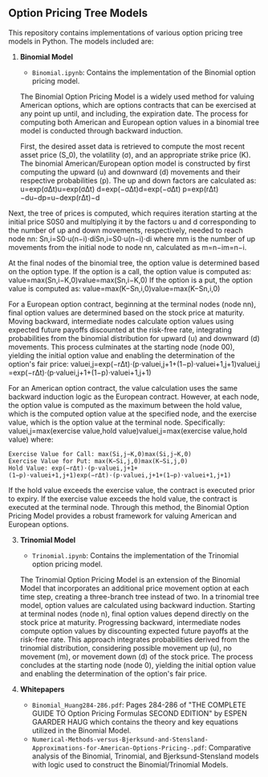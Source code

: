 ## Option Pricing Tree Models
This repository contains implementations of various option pricing tree models in Python. The models included are:

1. **Binomial Model**
   - `Binomial.ipynb`: Contains the implementation of the Binomial option pricing model.

   The Binomial Option Pricing Model is a widely used method for valuing American options, which are options contracts that can be exercised at any point up until, and including, the expiration date. The process for computing both       American and European option values in a binomial tree model is conducted through backward induction.

   First, the desired asset data is retrieved to compute the most recent asset price (S_0), the volatility (σ), and an appropriate strike price (K). The binomial American/European option model is constructed by first computing the       upward (u) and downward (d) movements and their respective probabilities (p). The up and down factors are calculated as:
      u=exp⁡(σΔt)u=exp(σΔt)
      d=exp⁡(−σΔt)d=exp(−σΔt)
      p=exp⁡(rΔt)−du−dp=u−dexp(rΔt)−d​

Next, the tree of prices is computed, which requires iteration starting at the initial price S0S0​ and multiplying it by the factors u and d corresponding to the number of up and down movements, respectively, needed to reach node nn:
Sn,i=S0⋅u(n−i)⋅diSn,i​=S0​⋅u(n−i)⋅di
where mm is the number of up movements from the initial node to node nn, calculated as m=n−im=n−i.

At the final nodes of the binomial tree, the option value is determined based on the option type. If the option is a call, the option value is computed as:
value=max⁡(Sn,i−K,0)value=max(Sn,i​−K,0)
If the option is a put, the option value is computed as:
value=max⁡(K−Sn,i,0)value=max(K−Sn,i​,0)

For a European option contract, beginning at the terminal nodes (node nn), final option values are determined based on the stock price at maturity. Moving backward, intermediate nodes calculate option values using expected future payoffs discounted at the risk-free rate, integrating probabilities from the binomial distribution for upward (u) and downward (d) movements. This process culminates at the starting node (node 00), yielding the initial option value and enabling the determination of the option's fair price:
valuei,j=exp⁡(−rΔt)⋅(p⋅valuei,j+1+(1−p)⋅valuei+1,j+1)valuei,j​=exp(−rΔt)⋅(p⋅valuei,j+1​+(1−p)⋅valuei+1,j+1​)

For an American option contract, the value calculation uses the same backward induction logic as the European contract. However, at each node, the option value is computed as the maximum between the hold value, which is the computed option value at the specified node, and the exercise value, which is the option value at the terminal node. Specifically:
valuei,j=max⁡(exercise value,hold value)valuei,j​=max(exercise value,hold value)
where:

    Exercise Value for Call: max⁡(Si,j−K,0)max(Si,j​−K,0)
    Exercise Value for Put: max⁡(K−Si,j,0)max(K−Si,j​,0)
    Hold Value: exp⁡(−rΔt)⋅(p⋅valuei,j+1+(1−p)⋅valuei+1,j+1)exp(−rΔt)⋅(p⋅valuei,j+1​+(1−p)⋅valuei+1,j+1​)

If the hold value exceeds the exercise value, the contract is executed prior to expiry. If the exercise value exceeds the hold value, the contract is executed at the terminal node. Through this method, the Binomial Option Pricing Model provides a robust framework for valuing American and European options.

3. **Trinomial Model**
   - `Trinomial.ipynb`: Contains the implementation of the Trinomial option pricing model.

   The Trinomial Option Pricing Model is an extension of the Binomial Model that incorporates an additional price movement option at each time step, creating a three-branch tree instead of two. In a trinomial tree model, option values are calculated using backward induction. Starting at terminal nodes (node n), final option values depend directly on the stock price at maturity. Progressing backward, intermediate nodes compute option values by discounting expected future payoffs at the risk-free rate. This approach integrates probabilities derived from the trinomial distribution, considering possible movement up (u), no movement (m), or movement down (d) of the stock price. The process concludes at the starting node (node 0), yielding the initial option value and enabling the determination of the option's fair price.

4. **Whitepapers**
   - `Binomial_Huang284-286.pdf`: Pages 284-286 of "THE COMPLETE GUIDE TO Option Pricing Formulas SECOND EDITION" by ESPEN GAARDER HAUG which contains the theory and key equations utilized in the Binomial Model.
   - `Numerical-Methods-versus-Bjerksund-and-Stensland-Approximations-for-American-Options-Pricing-.pdf`: Comparative analysis of the Binomial, Trinomial, and Bjerksund-Stensland models with logic used to construct the Binomial/Trinomial Models.
